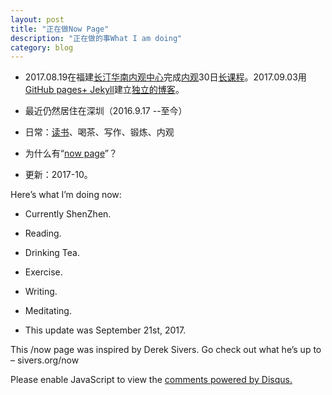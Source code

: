 ```yaml
---
layout: post
title: "正在做Now Page"
description: "正在做的事What I am doing"
category: blog
---
```




- 2017.08.19在福建[长汀华南内观中心](http://ng.81355.net/course.action?schoolIntroId=1)完成[内观](https://www.dhamma.org/zh-HANS/index)30日[长课程](https://www.dhamma.org/zh-HANS/courses/glossary)。2017.09.03用[GitHub pages+ Jekyll](https://violettianjie.github.io/03sep)建立[独立的博客](https://violettianjie.github.io)。

- 最近仍然居住在深圳（2016.9.17 --至今）

- 日常：[读书](https://www.douban.com/doulist/41691053/)、喝茶、写作、锻炼、内观

- 为什么有“[now page](http://nownownow.com/about)”？

- 更新：2017-10。

Here’s what I’m doing now:

- Currently ShenZhen.

- Reading.

- Drinking Tea.

- Exercise.

- Writing.

- Meditating.

- This update was September 21st, 2017.

This /now page was inspired by Derek Sivers. Go check out what he’s up to – sivers.org/now 


<div id="disqus_thread"></div>
<script>

/**
*  RECOMMENDED CONFIGURATION VARIABLES: EDIT AND UNCOMMENT THE SECTION BELOW TO INSERT DYNAMIC VALUES FROM YOUR PLATFORM OR CMS.
*  LEARN WHY DEFINING THESE VARIABLES IS IMPORTANT: https://disqus.com/admin/universalcode/#configuration-variables*/
/*
var disqus_config = function () {
this.page.url = https://violettianjie.github.io;  // Replace PAGE_URL with your page's canonical URL variable
this.page.identifier = https://violettianjie.github.io; // Replace PAGE_IDENTIFIER with your page's unique identifier variable
};
*/
(function() { // DON'T EDIT BELOW THIS LINE
var d = document, s = d.createElement('script');
s.src = 'https://https-violettianjie-github-io-1.disqus.com/embed.js';
s.setAttribute('data-timestamp', +new Date());
(d.head || d.body).appendChild(s);
})();
</script>
<noscript>Please enable JavaScript to view the <a href="https://disqus.com/?ref_noscript">comments powered by Disqus.</a></noscript>



